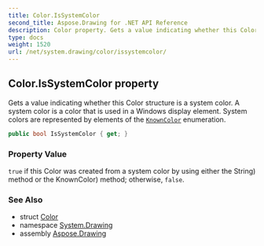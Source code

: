 ```yaml
---
title: Color.IsSystemColor
second_title: Aspose.Drawing for .NET API Reference
description: Color property. Gets a value indicating whether this Color structure is a system color. A system color is a color that is used in a Windows display element. System colors are represented by elements of the KnownColor enumeration
type: docs
weight: 1520
url: /net/system.drawing/color/issystemcolor/
---
```

## Color.IsSystemColor property

Gets a value indicating whether this Color structure is a system color. A system color is a color that is used in a Windows display element. System colors are represented by elements of the [`KnownColor`](../../knowncolor/) enumeration.

```csharp
public bool IsSystemColor { get; }
```

### Property Value

`true` if this Color was created from a system color by using either the String) method or the KnownColor) method; otherwise, `false`.

### See Also

* struct [Color](../)
* namespace [System.Drawing](../../color/)
* assembly [Aspose.Drawing](../../../)


